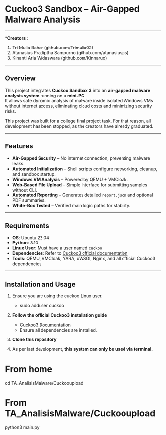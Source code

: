 # Cuckoo3 Sandbox – Air-Gapped Malware Analysis

---

***Creators** :
1. Tri Mulia Bahar (github.com/Trimulia02)
2. Atanasius Pradiptha Sampurno (github.com/atanasiusps)
3. Kinanti Aria Widaswara (github.com/Kinnaruo)

---

## Overview
This project integrates **Cuckoo Sandbox 3** into an **air-gapped malware analysis system** running on a **mini-PC**.  
It allows safe dynamic analysis of malware inside isolated Windows VMs without internet access, eliminating cloud costs and minimizing security risks. 

This project was built for a college final project task. For that reason, all development has been stopped, as the creators have already graduated. 

---

## Features
- **Air-Gapped Security** – No internet connection, preventing malware leaks.
- **Automated Initialization** – Shell scripts configure networking, cleanup, and sandbox startup.
- **Windows VM Analysis** – Powered by QEMU + VMCloak.
- **Web-Based File Upload** – Simple interface for submitting samples without CLI.
- **Automated Reporting** – Generates detailed `report.json` and optional PDF summaries.
- **White-Box Tested** – Verified main logic paths for stability.

---

## Requirements
- **OS**: Ubuntu 22.04
- **Python**: 3.10
- **Linux User**: Must have a user named `cuckoo`
- **Dependencies**: Refer to [Cuckoo3 official documentation](https://github.com/cert-ee/cuckoo3)
- **Tools**: QEMU, VMCloak, YARA, uWSGI, Nginx, and all official Cuckoo3 dependencies

---

## Installation and Usage
1. Ensure you are using the cuckoo Linux user.
   - sudo adduser cuckoo
   
3. **Follow the official Cuckoo3 installation guide**  
   - [Cuckoo3 Documentation](https://github.com/cert-ee/cuckoo3)
   - Ensure all dependencies are installed.

4. **Clone this repository**

5. As per last development, **this system can only be used via terminal.**
  # From home
  cd TA_AnalisisMalware/Cuckooupload

  # From TA_AnalisisMalware/Cuckooupload
  python3 main.py



